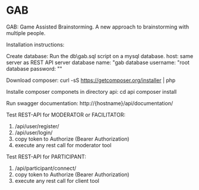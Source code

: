 # GAB
GAB: Game Assisted Brainstorming. A new approach to brainstorming with multiple people.

Installation instructions:

Create database:
Run the db\\gab.sql script on a mysql database.
host: same server as REST API server
database name: "gab
database username: "root
database password: ""

Download composer:
curl -sS https://getcomposer.org/installer | php

Installe composer componets in directory api:
cd api
composer install

Run swagger documentation:
http://{hostname}/api/documentation/

Test REST-API for MODERATOR or FACILITATOR:
1) /api/user/register/
2) /api/user/login/
3) copy token to Authorize (Bearer Authorization)
4) execute any rest call for moderator tool

Test REST-API for PARTICIPANT:
1) /api/participant/connect/
3) copy token to Authorize (Bearer Authorization)
4) execute any rest call for client tool
